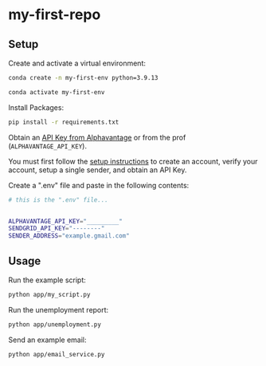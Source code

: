 # my-first-repo

## Setup

Create and activate a virtual environment:

```sh
conda create -n my-first-env python=3.9.13

conda activate my-first-env

```
Install Packages:

```sh
pip install -r requirements.txt
```

Obtain an [API Key from Alphavantage](https://www.alphavantage.co/support/#api-key) or from the prof (`ALPHAVANTAGE_API_KEY`).


You must first follow the [setup instructions](https://github.com/prof-rossetti/intro-to-python/blob/main/notes/python/packages/sendgrid.md) to create an account, verify your account, setup a single sender, and obtain an API Key.

Create a ".env" file and paste in the following contents:

```sh
# this is the ".env" file...


ALPHAVANTAGE_API_KEY="_________"
SENDGRID_API_KEY="--------"
SENDER_ADDRESS="example.gmail.com"
```


## Usage

Run the example script:

```sh
python app/my_script.py
```

Run the unemployment report:

```sh
python app/unemployment.py
```

Send an example email:


```sh
python app/email_service.py
```

